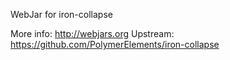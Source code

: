 WebJar for iron-collapse

More info: http://webjars.org
Upstream:  https://github.com/PolymerElements/iron-collapse